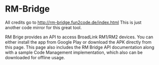 # RM-Bridge
All credits go to http://rm-bridge.fun2code.de/index.html
This is just another code mirror for this great tool.

RM Brige provides an API to access BroadLink RM1/RM2 devices. You can either install the app from Google Play or download the APK directly from this page. This page also includes the RM Bridge API documentation along with a sample Code Management implementation, which also can be downloaded for offline usage.
